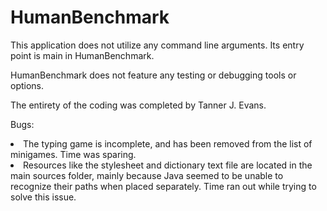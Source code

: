 # HumanBenchmark

This application does not utilize any command line arguments. Its entry point
 is main in HumanBenchmark.  
 
HumanBenchmark does not feature any testing or debugging tools or options. 

The entirety of the coding was completed by Tanner J. Evans. 

Bugs:
<li/> The typing game is incomplete, and has been removed from the list of
 minigames. Time was sparing.
<li/> Resources like the stylesheet and dictionary text file are located in
 the main sources folder, mainly because Java seemed to be unable to
  recognize their paths when placed separately. Time ran out while trying to
   solve this issue.